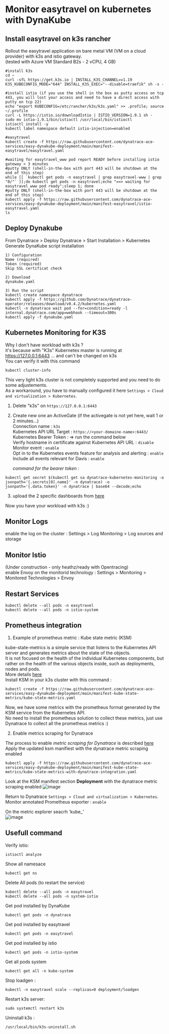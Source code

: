 # Monitor easytravel on kubernetes with DynaKube

## Install easytravel on k3s rancher
Rollout the easytravel application on bare metal VM (VM on a cloud provider) with k3s and istio gateway.  
(tested with Azure VM Standard B2s - 2 vCPU, 4 GB)  

    #install k3s
    cd ~
    curl -sfL https://get.k3s.io | INSTALL_K3S_CHANNEL=v1.19 K3S_KUBECONFIG_MODE="644" INSTALL_K3S_EXEC="--disable=traefik" sh -s -

    #install istio (if you use the shell in the box as putty access on tcp 443, you will lost your access and need to have a direct access with putty on tcp 22)
    echo "export KUBECONFIG=/etc/rancher/k3s/k3s.yaml" >> .profile; source ~/.profile
    curl -L https://istio.io/downloadIstio | ISTIO_VERSION=1.9.1 sh -
    sudo mv istio-1.9.1/bin/istioctl /usr/local/bin/istioctl
    istioctl install -y
    kubectl label namespace default istio-injection=enabled

    #easytravel
    kubectl create -f https://raw.githubusercontent.com/dynatrace-ace-services/easy-dynakube-deployment/main/manifest-easytravel/easytravel.yaml

    #waiting for easytravel_www pod report READY before installing istio gateway > 3 minutes
    #putty ONLY (shell-in-the-box with port 443 will be shutdown at the end of this step)  
    while [[ `kubectl get pods -n easytravel | grep easytravel-www | grep "0/"` ]];do kubectl get pods -n easytravel;echo "==> waiting for easytravel_www pod ready";sleep 1; done
    #putty ONLY (shell-in-the-box with port 443 will be shutdown at the end of this step)  
    kubectl apply -f https://raw.githubusercontent.com/dynatrace-ace-services/easy-dynakube-deployment/main/manifest-easytravel/istio-easytravel.yaml
    ls


## Deploy Dynakube

From Dynatrace > Deploy Dynatrace > Start Installation > Kubernetes
Generate DynaKube script installation 
    
    1) Configuration
    Name (required)
    Token (required)
    Skip SSL certificat check 
    
    2) Download
    dynakube.yaml
    
    3) Run the script 
    kubectl create namespace dynatrace
    kubectl apply -f https://github.com/Dynatrace/dynatrace-operator/releases/download/v0.4.2/kubernetes.yaml
    kubectl -n dynatrace wait pod --for=condition=ready -l internal.dynatrace.com/app=webhook --timeout=300s
    kubectl apply -f dynakube.yaml


## Kubernetes Monitoring for K3S

Why I don't have workload with k3s ?  
it's because with "K3s" Kubernetes master is running at https://127.0.0.1:6443 ... and can't be changed on k3s   
You can verify it with this command    
    
    kubectl cluster-info 

This very light k3s cluster is not completely supported and you need to do some adjustements.    
As a workaround, you have to manually configured it here `Settings > Cloud and virtualization > Kubernetes`. 

   1) Delete "k3s" on `https://127.0.0.1:6443`
   2) Create new one an ActiveGate  (if the activegate is not yet here, wait 1 or 2 minutes...)   
        Connection name : `k3s`   
        Kubernetes API URL Target : `https://<your-domaine-name>:6443/`   
        Kubernetes Bearer Token : => run the command below  
        Verify hostname in certificate against Kubernetes API URL : `disable`  
        Monitor event : `enable`  
        Opt in to the Kubernetes events feature for analysis and alerting : `enable`  
        Include all events relevant for Davis : `enable`  
        
       *command for the bearer token* :  
       
    kubectl get secret $(kubectl get sa dynatrace-kubernetes-monitoring -o jsonpath='{.secrets[0].name}' -n dynatrace) -o jsonpath='{.data.token}' -n dynatrace | base64 --decode;echo
    
   3) upload the 2 specific dashboards from [here](/dashboard-monitoring-k3s)  

Now you have your workload with k3s :)

## Monitor Logs

   enable the log on the cluster : Settings > Log Monitoring > Log sources and storage 

## Monitor Istio
   
   (Under construction - only heathz/ready with Opentracing)  
   enable Envoy on the monitorid technology : Settings > Monitoring > Monitored Technologies > Envoy

## Restart Services 

    kubectl delete --all pods -n easytravel
    kubectl delete --all pods -n istio-system

## Prometheus integration

  1) Example of prometheus metric : Kube state metric (KSM)   
 
kube-state-metrics is a simple service that listens to the Kubernetes API server and generates metrics about the state of the objects.    
It is not focused on the health of the individual Kubernetes components, but rather on the health of the various objects inside, such as deployments, nodes and pods.   
More details [here](https://github.com/kubernetes/kube-state-metrics)  
Install KSM in your k3s cluster with this command :   

    kubectl create -f https://raw.githubusercontent.com/dynatrace-ace-services/easy-dynakube-deployment/main/manifest-kube-state-metrics/kube-state-metrics.yaml  

Now, we have some metrics with the prometheus format generated by the KSM service from the Kubernetes API.    
No need to install the prometheus solution to collect these metrics, just use Dynatrace to collect all the prometheus metrics :)  

  2) Enable metrics scraping for Dynatrace  

The process to enable *metric scraping for Dynatrace* is described [here](https://www.dynatrace.com/support/help/shortlink/monitor-prometheus-metrics#enable-metrics-scraping-required)   
Apply the updated ksm manifiest with the dynatrace metric scraping enabled 

    kubectl apply -f https://raw.githubusercontent.com/dynatrace-ace-services/easy-dynakube-deployment/main/manifest-kube-state-metrics/kube-state-metrics-with-dynatrace-integration.yaml  

Look at the KSM manifest section **Deployment** with the dynatrace metric scraping enabled
![image](https://user-images.githubusercontent.com/40337213/145271037-41097192-6143-47f7-a8d7-43fcef53488b.png)  


   Return to Dynatrace  `Settings > Cloud and virtualization > Kubernetes`.   
        Monitor annotated Prometheus exporter : `enable`   
        
   On the metric explorer seacrh 'kube_'   
   ![image](https://user-images.githubusercontent.com/40337213/145270856-e741523b-fc47-430d-b257-526648052241.png)    


## Usefull command
Verify istio:

    istioctl analyze
    
Show all namesace

    kubectl get ns
    
Delete All pods (to restart the service)

    kubectl delete --all pods -n easytravel
    kubectl delete --all pods -n system-istio
    
Get pod installed by DynaKube

    kubectl get pods -n dynatrace

Get pod installed by easytravel

    kubectl get pods -n easytravel

Get pod installed by istio

    kubectl get pods -n istio-system

Get all pods system

    kubectl get all -n kube-system
    
Stop loadgen : 

    kubectl -n easytravel scale --replicas=0 deployment/loadgen
 
Restart k3s server:

    sudo systemctl restart k3s
    
Uninstall k3s :

    /usr/local/bin/k3s-uninstall.sh
